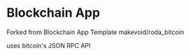 # Blockchain App

Forked from Blockchain App Template makevoid/roda_bitcoin

uses bitcoin's JSON RPC API

